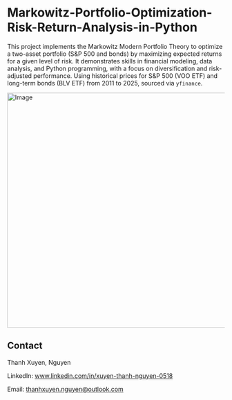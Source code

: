 # Markowitz-Portfolio-Optimization-Risk-Return-Analysis-in-Python


This project implements the Markowitz Modern Portfolio Theory to optimize a two-asset portfolio (S&amp;P 500 and bonds) by maximizing expected returns for a given level of risk. It demonstrates skills in financial modeling, data analysis, and Python programming, with a focus on diversification and risk-adjusted performance. Using historical prices for S&P 500 (VOO ETF) and long-term bonds (BLV ETF) from 2011 to 2025, sourced via `yfinance`.


<img width="840" height="545" alt="Image" src="https://github.com/user-attachments/assets/b1e7f765-9a3a-4666-bd6f-3e16bda83175" />


## Contact

Thanh Xuyen, Nguyen

LinkedIn: www.linkedin.com/in/xuyen-thanh-nguyen-0518

Email: thanhxuyen.nguyen@outlook.com
